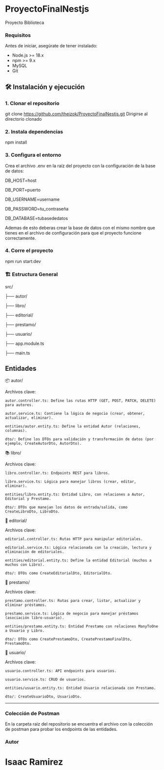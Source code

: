 
# ProyectoFinalNestjs
Proyecto Biblioteca 

### Requisitos

Antes de iniciar, asegúrate de tener instalado:

- Node.js >= 18.x
- npm >= 9.x
- MySQL
- Git


## 🛠️ Instalación y ejecución

### 1. Clonar el repositorio
git clone https://github.com/theizok/ProyectoFinalNestjs.git 
Dirigirse al directorio clonado

### 2. Instala dependencias
npm install

### 3. Configura el entorno
Crea el archivo .env en la raíz del proyecto con la configuración de la base de datos:

DB_HOST=host

DB_PORT=puerto

DB_USERNAME=username

DB_PASSWORD=tu_contraseña

DB_DATABASE=tubasededatos

Ademas de esto deberas crear la base de datos con el mismo nombre que tienes en el archivo de configuración para que el proyecto funcione correctamente. 

### 4. Corre el proyecto

npm run start:dev

### 🏗 Estructura General

src/

├── autor/

├── libro/

├── editorial/

├── prestamo/

├── usuario/

├── app.module.ts

├── main.ts

## Entidades

📦 autor/

Archivos clave:

    autor.controller.ts: Define las rutas HTTP (GET, POST, PATCH, DELETE) para autores.

    autor.service.ts: Contiene la lógica de negocio (crear, obtener, actualizar, eliminar).

    entities/autor.entity.ts: Define la entidad Autor (relaciones, columnas).

    dto/: Define los DTOs para validación y transformación de datos (por ejemplo, CreateAutorDto, AutorDto).

📚 libro/

Archivos clave:

    libro.controller.ts: Endpoints REST para libros.

    libro.service.ts: Lógica para manejar libros (crear, editar, eliminar).

    entities/libro.entity.ts: Entidad Libro, con relaciones a Autor, Editorial y Prestamo.

    dto/: DTOs que manejan los datos de entrada/salida, como CreateLibroDto, LibroDto.


🏢 editorial/

Archivos clave:

    editorial.controller.ts: Rutas HTTP para manipular editoriales.

    editorial.service.ts: Lógica relacionada con la creación, lectura y eliminación de editoriales.

    entities/editorial.entity.ts: Define la entidad Editorial (muchos a muchos con Libro).

    dto/: DTOs como CreateEditorialDto, EditorialDto.

🔄 prestamo/

Archivos clave:

    prestamo.controller.ts: Rutas para crear, listar, actualizar y eliminar préstamos.

    prestamo.service.ts: Lógica de negocio para manejar préstamos (asociación libro-usuario).

    entities/prestamo.entity.ts: Entidad Prestamo con relaciones ManyToOne a Usuario y Libro.

    dto/: DTOs como CreatePrestamoDto, CreatePrestamoFinalDto, PrestamoDto.

👤 usuario/

Archivos clave:

    usuario.controller.ts: API endpoints para usuarios.

    usuario.service.ts: CRUD de usuarios.

    entities/usuario.entity.ts: Entidad Usuario relacionada con Prestamo.

    dto/: CreateUsuarioDto, UsuarioDto.
    
---



### Colección de Postman
En la carpeta raiz del repositorio se encuentra el archivo con la colección de postman para probar los endpoints de las entidades.

### Autor

Isaac Ramirez
=======
